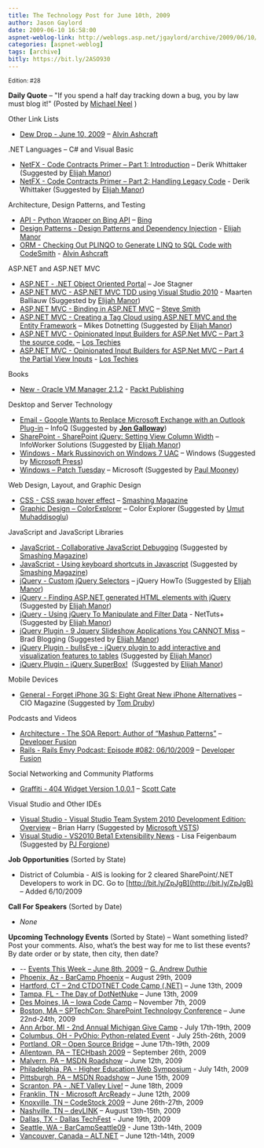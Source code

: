 ```yaml
---
title: The Technology Post for June 10th, 2009
author: Jason Gaylord
date: 2009-06-10 16:58:00
aspnet-weblog-link: http://weblogs.asp.net/jgaylord/archive/2009/06/10/the-technology-post-for-june-10th-2009.aspx
categories: [aspnet-weblog]
tags: [archive]
bitly: https://bit.ly/2ASO930
---
```


<small>Edition: #28</small>

**Daily Quote** – "If you spend a half day tracking down a bug, you by law must blog it!" (Posted by [Michael Neel](http://twitter.com/ViNull) )

Other Link Lists

- [Dew Drop - June 10, 2009](http://www.alvinashcraft.com/2009/06/10/dew-drop-june-10-2009/) – [Alvin Ashcraft](http://twitter.com/alvinashcraft)

.NET Languages – C# and Visual Basic

- [NetFX - Code Contracts Primer – Part 1: Introduction](http://devlicio.us/blogs/derik_whittaker/archive/2009/06/08/code-contracts-primer-part-1-introduction.aspx) – Derik Whittaker (Suggested by [Elijah Manor](http://twitter.com/elijahmanor))
- [NetFX - Code Contracts Primer – Part 2: Handling Legacy Code](http://devlicio.us/blogs/derik_whittaker/archive/2009/06/09/code-contracts-primer-part-2-handling-legacy-code.aspx) - Derik Whittaker (Suggested by [Elijah Manor](http://twitter.com/elijahmanor))

Architecture, Design Patterns, and Testing

- [API - Python Wrapper on Bing API](http://uswaretech.com/blog/2009/06/bing-python-api/) – [Bing](http://twitter.com/bing)
- [Design Patterns - Design Patterns and Dependency Injection](http://webdevdotnet.blogspot.com/2009/06/design-patterns-and-dependency.html) - [Elijah Manor](http://twitter.com/elijahmanor)
- [ORM - Checking Out PLINQO to Generate LINQ to SQL Code with CodeSmith](http://www.alvinashcraft.com/2009/06/10/checking-out-plinqo-to-generate-linq-to-sql-code-with-codesmith/) - [Alvin Ashcraft](http://twitter.com/alvinashcraft)

ASP.NET and ASP.NET MVC

- [ASP.NET - .NET Object Oriented Portal](http://misfitgeek.com/wiki/Feature%20Ideas.ashx) – Joe Stagner
- [ASP.NET MVC - ASP.NET MVC TDD using Visual Studio 2010](http://blog.maartenballiauw.be/post/2009/06/10/ASPNET-MVC-TDD-using-Visual-Studio-2010.aspx) - Maarten Balliauw (Suggested by [Elijah Manor](http://twitter.com/elijahmanor))
- [ASP.NET MVC - Binding in ASP.NET MVC](http://stevesmithblog.com/blog/binding-in-asp-net-mvc/) – [Steve Smith](http://twitter.com/ardalis)
- [ASP.NET MVC - Creating a Tag Cloud using ASP.NET MVC and the Entity Framework](http://www.mikesdotnetting.com/Article.aspx?ArticleID=107) – Mikes Dotnetting (Suggested by [Elijah Manor](http://twitter.com/elijahmanor))
- [ASP.NET MVC - Opinionated Input Builders for ASP.Net MVC – Part 3 the source code.](http://www.lostechies.com/blogs/hex/archive/2009/06/10/opinionated-input-builders-for-asp-net-mvc-part-3-the-source-code.aspx) – [Los Techies](http://twitter.com/lostechies)
- [ASP.NET MVC - Opinionated Input Builders for ASP.Net MVC – Part 4 the Partial View Inputs](http://www.lostechies.com/blogs/hex/archive/2009/06/10/opinionated-input-builders-for-asp-net-mvc-part-3-the-partial-view-inputs.aspx) - [Los Techies](http://twitter.com/lostechies)

Books

- [New - Oracle VM Manager 2.1.2](http://www.packtpub.com/oracle-vm-manager-2-1-2/book) - [Packt Publishing](http://twitter.com/packtpub)

Desktop and Server Technology

- [Email - Google Wants to Replace Microsoft Exchange with an Outlook Plug-in](http://www.infoq.com/news/2009/06/Google-App-Outlook-Plug-in) – InfoQ (Suggested by **[Jon Galloway](http://twitter.com/jongalloway)**)
- [SharePoint - SharePoint jQuery: Setting View Column Width](http://kjellsj.blogspot.com/2009/06/sharepoint-jquery-setting-td-column.html) – InfoWorker Solutions (Suggested by [Elijah Manor](http://twitter.com/elijahmanor))
- [Windows - Mark Russinovich on Windows 7 UAC](http://windowsteamblog.com/blogs/windowssecurity/archive/2009/06/09/mark-russinovich-on-windows-7-uac.aspx) – Windows (Suggested by [Microsoft Press](http://twitter.com/MicrosoftPress))
- [Windows – Patch Tuesday](http://www.microsoft.com/technet/security/Bulletin/MS09-019.mspx "http://www.microsoft.com/technet/security/Bulletin/MS09-019.mspx") – Microsoft (Suggested by [Paul Mooney](http://twitter.com/moon))

Web Design, Layout, and Graphic Design

- [CSS - CSS swap hover effect](http://min.frexy.com/article/css_swap_hover_effect/) – [Smashing Magazine](http://twitter.com/smashingmag)
- [Graphic Design – ColorExplorer](http://www.colorexplorer.com/) – Color Explorer (Suggested by [Umut Muhaddisoglu](http://twitter.com/umutm))

JavaScript and JavaScript Libraries

- [JavaScript - Collaborative JavaScript Debugging](http://jsbin.com/) (Suggested by [Smashing Magazine](http://twitter.com/smashingmag))
- [JavaScript - Using keyboard shortcuts in Javascript](http://www.catswhocode.com/blog/using-keyboard-shortcuts-in-javascript) (Suggested by [Smashing Magazine](http://twitter.com/smashingmag))
- [jQuery - Custom jQuery Selectors](http://jquery-howto.blogspot.com/2009/06/custom-jquery-selectors.html) – jQuery HowTo (Suggested by [Elijah Manor](http://twitter.com/elijahmanor))
- [jQuery - Finding ASP.NET generated HTML elements with jQuery](http://funcakes.posterous.com/finding-aspnet-generated-html-elements-with-j) (Suggested by [Elijah Manor](http://twitter.com/elijahmanor))
- [jQuery - Using jQuery To Manipulate and Filter Data](http://net.tutsplus.com/tutorials/javascript-ajax/using-jquery-to-manipulate-and-filter-data/) - NetTuts+ (Suggested by [Elijah Manor](http://twitter.com/elijahmanor))
- [jQuery Plugin - 9 Jquery Slideshow Applications You CANNOT Miss](http://bradblogging.com/jquery/9-jquery-slideshow-applications-you-cannot-miss/) – Brad Blogging (Suggested by [Elijah Manor](http://twitter.com/elijahmanor))
- [jQuery Plugin - bullsEye - jQuery plugin to add interactive and visualization features to tables](http://tonylandis.com/uncategorized/bullseye-jquery-plugin-to-add-interactive-and-visualization-features-to-tables/) (Suggested by [Elijah Manor](http://twitter.com/elijahmanor))
- [jQuery Plugin - jQuery SuperBox!](http://www.pierrebertet.net/projects/jquery_superbox/)  (Suggested by [Elijah Manor](http://twitter.com/elijahmanor))

Mobile Devices

- [General - Forget iPhone 3G S: Eight Great New iPhone Alternatives](http://www.cio.com/article/494584/Forget_iPhone_G_S_Eight_Great_New_iPhone_Alternatives?page=2#slideshow) – CIO Magazine (Suggested by [Tom Druby](http://twitter.com/DrubytCIO))

Podcasts and Videos

- [Architecture - The SOA Report: Author of “Mashup Patterns”](http://www.developerfusion.com/media/42343/author-of-mashup-patterns/) – [Developer Fusion](http://twitter.com/devpodcasts)
- [Rails - Rails Envy Podcast: Episode #082: 06/10/2009](http://www.developerfusion.com/podcast/31224/rails-envy-podcast/) – [Developer Fusion](http://twitter.com/devpodcasts)

Social Networking and Community Platforms

- [Graffiti - 404 Widget Version 1.0.0.1](http://scottcate.com/blog/404-widget-version-1-0-0-1/) – [Scott Cate](http://twitter.com/scottcate)

Visual Studio and Other IDEs

- [Visual Studio - Visual Studio Team System 2010 Development Edition: Overview](http://blogs.msdn.com/bharry/archive/2009/06/05/visual-studio-team-system-2010-development-edition-overview.aspx) – Brian Harry (Suggested by [Microsoft VSTS](http://twitter.com/MicrosoftVSTS))
- [Visual Studio - VS2010 Beta1 Extensibility News](http://blogs.msdn.com/vbteam/archive/2009/06/10/vs2010-beta1-extensibility-news-lisa-feigenbaum.aspx) - Lisa Feigenbaum (Suggested by [PJ Forgione](http://twitter.com/pj_forgione))

**Job Opportunities** (Sorted by State)

- District of Columbia - AIS is looking for 2 cleared SharePoint/.NET Developers to work in DC. Go to [http://bit.ly/ZpJgB](http://bit.ly/ZpJgB) – Added 6/10/2009

**Call For Speakers** (Sorted by Date)

- _None_

**Upcoming Technology Events** (Sorted by State) – Want something listed? Post your comments. Also, what’s the best way for me to list these events? By date order or by state, then city, then date?

- \-- [Events This Week – June 8th, 2009](http://blogs.msdn.com/gduthie/archive/2009/06/08/events-this-week-june-8th-2009.aspx) – [G. Andrew Duthie](http://twitter.com/devhammer)
- [Phoenix, Az - BarCamp Phoenix](http://barcamp.org/BarCampPhoenix) – August 29th, 2009
- [Hartford, CT – 2nd CTDOTNET Code Camp (.NET)](http://ctdotnet.org/codecamp2.aspx) – June 13th, 2009
- [Tampa, FL - The Day of DotNetNuke](http://dayofdnn.com/) – June 13th, 2009
- [Des Moines, IA – Iowa Code Camp](http://iowacodecamp.com/default.aspx) – November 7th, 2009
- [Boston, MA – SPTechCon: SharePoint Technology Conference](http://www.sptechcon.com/) – June 22nd-24th, 2009
- [Ann Arbor, MI - 2nd Annual Michigan Give Camp](http://michigangivecamp.eventbrite.com/) - July 17th-19th, 2009
- [Columbus, OH - PyOhio: Python-related Event](http://www.developerfusion.com/event/13421/pyohio/) - July 25th-26th, 2009
- [Portland, OR – Open Source Bridge](http://www.developerfusion.com/event/12569/open-source-bridge/) – June 17th-19th, 2009
- [Allentown, PA – TECHbash 2009](http://techbash.com/) – September 26th, 2009
- [Malvern, PA – MSDN Roadshow](http://msevents.microsoft.com/CUI/EventDetail.aspx?EventID=1032415130&Culture=en-US) – June 12th, 2009
- [Philadelphia, PA - Higher Education Web Symposium](http://www.developerfusion.com/event/11332/higher-education-web-symposium/) - July 14th, 2009
- [Pittsburgh, PA – MSDN Roadshow](http://msevents.microsoft.com/CUI/EventDetail.aspx?EventID=1032415478&Culture=en-US) – June 15th, 2009
- [Scranton, PA - .NET Valley Live!](http://dotnetvalley.com/events/eventdetails.aspx?eventid=72) – June 18th, 2009
- [Franklin, TN - Microsoft ArcReady](http://www.developerfusion.com/event/12322/microsoft-arcready/) – June 12th, 2009
- [Knoxville, TN – CodeStock 2009](http://www.codestock.org/) – June 26th-27th, 2009
- [Nashville, TN – devLINK](http://devlink.net/) – August 13th-15th, 2009
- [Dallas, TX - Dallas TechFest](http://www.developerfusion.com/event/12258/dallas-techfest/) - June 19th, 2009
- [Seattle, WA - BarCampSeattle09](http://barcampseattle-09.pathable.com/) - June 13th-14th, 2009
- [Vancouver, Canada – ALT.NET](http://www.altnetconfcanada.com/home/index.castle) – June 12th-14th, 2009